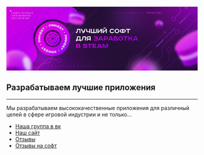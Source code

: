 ![Pinkest header](https://github.com/pinkest-dev/.github/blob/main/images/header.jpg)
## Разрабатываем лучшие приложения
----
Мы разрабатываем высококачественные приложения для различный целей в сфере игровой индустрии и не только...

* [Наша группа в вк](https://vk.com/pinkest_dev)
* [Наш сайт]()
* [Отзывы](https://vk.com/topic-195778695_46647243)
* [Отзывы на софт](https://vk.com/topic-195778695_49159730) 
